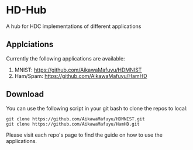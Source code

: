 # HD-Hub
A hub for HDC implementations of different applications

## Applciations
Currently the following applications are available:
1. MNIST: https://github.com/AikawaMafuyu/HDMNIST
2. Ham/Spam: https://github.com/AikawaMafuyu/HamHD

## Download
You can use the following script in your git bash to clone the repos to local:
    
    git clone https://github.com/AikawaMafuyu/HDMNIST.git
    git clone https://github.com/AikawaMafuyu/HamHD.git

Please visit each repo's page to find the guide on how to use the applications.
